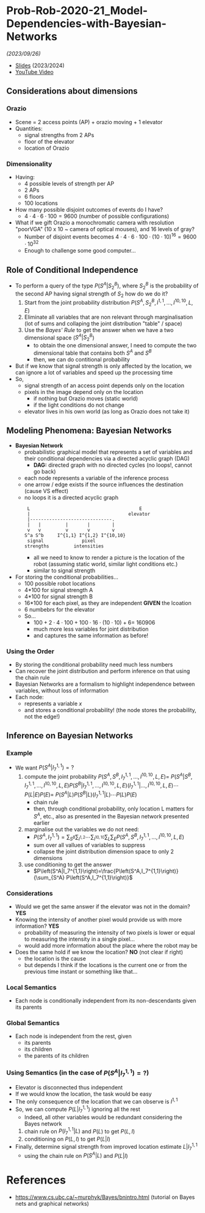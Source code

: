 # Prob-Rob-2020-21_Model-Dependencies-with-Bayesian-Networks

_(2023/09/26)_

- [Slides](/doc/lectures/prob-rob-2023-24_03_model-dependencies.pdf) (2023/2024)
- [YouTube Video](https://www.youtube.com/watch?v=gcpfsMkv6zw)

## Considerations about dimensions

### Orazio

- Scene = 2 access points (AP) + orazio moving + 1 elevator
- Quantities:
  - signal strengths from 2 APs
  - floor of the elevator
  - location of Orazio

### Dimensionality

- Having:
  - 4 possible levels of strength per AP
  - 2 APs
  - 6 floors
  - 100 locations
- How many possible disjoint outcomes of events do I have?
  - $4\cdot 4\cdot 6\cdot 100 = 9600$ (number of possible configurations)
- What if we gift Orazio a monochromatic camera with resolution "poorVGA"
  (10 x 10 ~ camera of optical mouses), and 16 levels of gray?
  - Number of disjoint events becomes
    $4\cdot 4\cdot 6\cdot 100\cdot \left(10\cdot 10\right)^16 = 9600\cdot 10^{32}$
  - Enough to challenge some good computer...

## Role of Conditional Independence

- To perform a query of the type $P\left(S^A|{S_2}^B\right)$, where ${S_2}^B$ is
  the probability of the second AP having signal strength of $S_2$ how do we do
  it?
  1. Start from the joint probability distribution
     $P\left(S^A,{S_2}^B, I^{1,1}, \dots, I^{10,10},L,E\right)$
  2. Eliminate all variables that are non relevant through marginalisation (lot
     of sums and collaping the joint distribution "table" / space)
  3. Use the _Bayes' Rule_ to get the answer when we have a two dimensional
     space (${S^A|{S_2}^B}$)
     - to obtain the one dimensional answer, I need to compute the two
       dimensional table that contains both $S^A$ and $S^B$
     - then, we can do contitional probability
- But if we know that signal strength is only affected by the location, we can
  ignore a lot of variables and speed up the processing time
- So,
  - signal strength of an access point depends only on the location
  - pixels in the image depend only on the location
    - if nothing but Orazio moves (static world)
    - if the light conditions do not change
  - elevator lives in his own world (as long as Orazio does not take it)

## Modeling Phenomena: Bayesian Networks

- **Bayesian Network**
  - probabilistic graphical model that represents a set of variables and their
    conditional dependencies via a directed acyclic graph (DAG)
    - **DAG:** directed graph with no directed cycles (no loops!, cannot go
      back)
  - each node represents a variable of the inference process
  - one arrow / edge exists if the source influences the destination (cause VS
    effect)
  - no loops it is a directed acyclic graph
    ```
     L                                        E
     |                                    elevator
     |------------------------------.
     |   |         |       |        |
     v   v         v       v        v
    S^a S^b     I^{1,1} I^{1,2} I^{10,10}
     signal              pixel
    strengths         intensities
    ```
      - all we need to know to render a picture is the location of the robot
        (assuming static world, similar light conditions etc.)
      - similar to signal strength
- For storing the conditional probabilities...
  - 100 possible robot locations
  - 4*100 for signal strength A
  - 4*100 for signal strength B
  - 16*100 for each pixel, as they are independent **GIVEN** the lcoation
  - 6 numbebrs for the elevator
  - So...
    - $100+2\cdot 4 \cdot 100 + 100\cdot 16 \cdot \left(10\cdot 10\right)+6=$
      $160906$
    - much more less variables for joint distribution
    - and captures the same information as before!

### Using the Order

- By storing the conditional probability need much less numbers
- Can recover the joint distribution and perform inference on that using the
  chain rule
- Bayesian Networks are a formalism to highlight independence between variables,
  without loss of information
- Each node:
  - represents a variable $x$
  - and stores a conditional probability! (the node stores the probability, not
    the edge!)

## Inference on Bayesian Networks

### Example

- We want $P\left(S^A|I_7^{1,1}\right)=?$
  1. compute the joint probability
     $P\left(S^A,S^B,I_7^{1,1}, \dots,I^{10,10},L,E\right) =$
     $P\left(S^A|S^B,I_7^{1,1}, \dots,I^{10,10},L,E\right)P\left(S^B|I_7^{1,1}, \dots,I^{10,10},L,E\right)\left(I_7^{1,1}|\dots,I^{10,10},L,E\right)\cdots P\left(L|E\right)P\left(E\right)=$
     $P\left(S^A|L\right)P\left(S^B|L\right)\left(I_7^{1,1}|L\right)\cdots P\left(L\right)P\left(E\right)$
     - chain rule
     - then, through conditional probability, only location L matters for $S^A$,
       etc., also as presented in the Bayesian network presented earlier
  2. marginalise out the variables we do not need:
     - $P\left(S^A,I_7^{1,1}\right)=\sum_{S^B} \sum_{I^{1,2}} \cdots \sum_{I^{10,10}}\sum_{L}\sum_E P\left(S^A,S^B,I_7^{1,1}, \dots,I^{10,10},L,E\right)$
     - sum over all vallues of variables to suppress
     - collapse the joint distribution dimension space to only 2 dimensions
  3. use conditioning to get the answer
     - $P\left(S^A|I_7^{1,1}\right)=\frac{P\left(S^A,I_7^{1,1}\right)}{\sum_{S^A} P\left(S^A,I_7^{1,1}\right)}$

### Considerations

- Would we get the same answer if the elevator was not in the domain? **YES**
- Knowing the intensity of another pixel would provide us with more information?
  **YES**
  - probability of measuring the intensity of two pixels is lower or equal to
    measuring the intensity in a single pixel...
  - would add more information about the place where the robot may be
- Does the same hold if we know the location? **NO** (not clear if right)
  - the location is the cause
  - but depends I think if the locations is the current one or from the previous
    time instant or something like that...

### Local Semantics

- Each node is conditionally independent from its non-descendants given its
  parents

### Global Semantics

- Each node is independent from the rest, given
  - its parents
  - its children
  - the parents of its children

### Using Semantics (in the case of $P\left(S^A|I_7^{1,1}\right)=?$)

- Elevator is disconnected thus independent
- If we would know the location, the task would be easy
- The only consequence of the location that we can observe is $I^{1,1}$
- So, we can compute $P\left(L|I_7^{1,1}\right)$ ignoring all the rest
  - Indeed, all other variables would be redundant considering the Bayes network
  1. chain rule on $P\left(I_7^{1,1}|L\right)$ and $P\left(L\right)$ to get
     $P\left(L,I\right)$
  2. conditioning on $P\left(L,I\right)$ to get $P\left(L|I\right)$
- Finally, determine signal strength from improved location estimate
  $L|I_7^{1,1}$
  - using the chain rule on $P\left(S^A|L\right)$ and $P\left(L|I\right)$

# References

- https://www.cs.ubc.ca/~murphyk/Bayes/bnintro.html (tutorial on Bayes nets and
  graphical networks)
